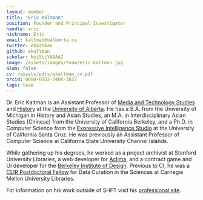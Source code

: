 ```yaml
---
layout: member
title: "Eric Kaltman"
position: Founder and Principal Investigator
handle: eric
nickname: Eric
email: kaltman@ualberta.ca
twitter: ekaltman
github: ekaltman
scholar: Nyi5tjYAAAAJ 
image: /assets/images/team/eric-kaltman.jpg
alum: false
cv: /assets/pdfs/ekaltman_cv.pdf
orcid: 0000-0002-7406-3827
tags: team
---
```

Dr. Eric Kaltman is an Assistant Professor of [Media and Technology Studies] and [History] at the [University of Alberta]. He has a B.A. from the University of Michigan in History and Asian Studies, an M.A. in Interdisciplinary Asian Studies (Chinese) from the University of California Berkeley, and a Ph.D. in Computer Science from the [Expressive Intelligence Studio] at the University of California Santa Cruz. He was previously an Assistant Professor of Computer Science at California State University Channel Islands.

While gathering up his degrees, he worked as a project archivist at Stanford University Libraries, a web developer for [Aclima], and a contract game and UI developer for the [Berkeley Institute of Design]. Previous to CI, he was a [CLIR Postdoctoral Fellow] for Data Curation in the Sciences at Carnegie Mellon University Libraries.

For information on his work outside of SHFT visit his [professional site].

[Media and Technology Studies]: https://www.ualberta.ca/media-technology-studies/index.html
[University of Alberta]: https://ualberta.ca
[Expressive Intelligence Studio]: https://eis.ucsc.edu/
[CLIR Postdoctoral Fellow]: https://www.clir.org/fellowships/postdoc/fellowsupdate/
[professional site]: http://www.erickaltman.com
[History]: https://www.ualberta.ca/history-classics-religion/index.html
[Aclima]: https://aclima.io
[Berkeley Institute of Design]: https://bid.berkeley.edu/
